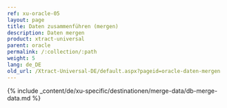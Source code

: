 ```yaml
---
ref: xu-oracle-05
layout: page
title: Daten zusammenführen (mergen)
description: Daten mergen
product: xtract-universal
parent: oracle
permalink: /:collection/:path
weight: 5
lang: de_DE
old_url: /Xtract-Universal-DE/default.aspx?pageid=oracle-daten-mergen
---
```


{% include _content/de/xu-specific/destinationen/merge-data/db-merge-data.md  %}
